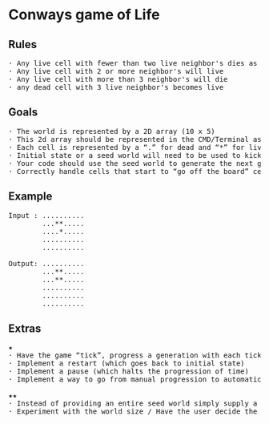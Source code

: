 # Conways game of Life


## Rules

<pre>
· Any live cell with fewer than two live neighbor's dies as if caused by under pop
· Any live cell with 2 or more neighbor's will live
· Any live cell with more than 3 neighbor's will die
· any dead cell with 3 live neighbor's becomes live
</pre>

## Goals

<pre>
· The world is represented by a 2D array (10 x 5)
· This 2d array should be represented in the CMD/Terminal as a grid
· Each cell is represented by a “.” for dead and “*” for living
· Initial state or a seed world will need to be used to kick off the life
· Your code should use the seed world to generate the next generation
· Correctly handle cells that start to “go off the board” cells that go off the edge do not get displayed, still model them off the screen but just don't display them
</pre>

## Example

<pre>
Input : ..........
        ...**.....
        ....*.....
        ..........
        ..........

Output: ..........
        ...**.....
        ...**.....
        ..........
        ..........
        ..........
</pre>

## Extras

<pre>
★
· Have the game “tick”, progress a generation with each tick
· Implement a restart (which goes back to initial state)
· Implement a pause (which halts the progression of time)
· Implement a way to go from manual progression to automatic progression

★★
· Instead of providing an entire seed world simply supply a seed pattern/s that can be put down in the centre of the world
· Experiment with the world size / Have the user decide the world size
</pre>